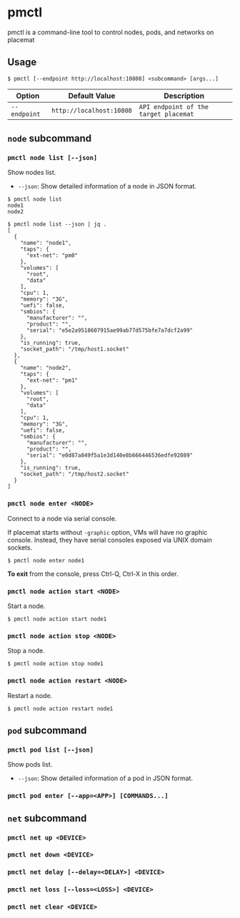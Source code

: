 pmctl
=====

pmctl is a command-line tool to control nodes, pods, and networks on placemat

Usage
-----

```console
$ pmctl [--endpoint http://localhost:10808] <subcommand> [args...]
```

| Option       | Default Value            | Description                           |
| ------------ | ------------------------ | ------------------------------------- |
| `--endpoint` | `http://localhost:10808` | `API endpoint of the target placemat` |


`node` subcommand
-----------------

### `pmctl node list [--json]`

Show nodes list.

* `--json`: Show detailed information of a node in JSON format.

```console
$ pmctl node list
node1
node2
```

```console
$ pmctl node list --json | jq .
[
  {
    "name": "node1",
    "taps": {
      "ext-net": "pm0"
    },
    "volumes": [
      "root",
      "data"
    ],
    "cpu": 1,
    "memory": "3G",
    "uefi": false,
    "smbios": {
      "manufacturer": "",
      "product": "",
      "serial": "e5e2a9518607915ae99ab77d575bfe7a7dcf2a99"
    },
    "is_running": true,
    "socket_path": "/tmp/host1.socket"
  },
  {
    "name": "node2",
    "taps": {
      "ext-net": "pm1"
    },
    "volumes": [
      "root",
      "data"
    ],
    "cpu": 1,
    "memory": "3G",
    "uefi": false,
    "smbios": {
      "manufacturer": "",
      "product": "",
      "serial": "e0d87a849f5a1e3d140e8b666446536edfe92089"
    },
    "is_running": true,
    "socket_path": "/tmp/host2.socket"
  }
]
```

### `pmctl node enter <NODE>`

Connect to a node via serial console.

If placemat starts without `-graphic` option, VMs will have no graphic console.
Instead, they have serial consoles exposed via UNIX domain sockets.

```console
$ pmctl node enter node1
```

**To exit** from the console, press Ctrl-Q, Ctrl-X in this order.

### `pmctl node action start <NODE>`

Start a node.

```console
$ pmctl node action start node1
```

### `pmctl node action stop <NODE>`

Stop a node.

```console
$ pmctl node action stop node1
```

### `pmctl node action restart <NODE>`

Restart a node.

```console
$ pmctl node action restart node1
```

`pod` subcommand
----------------

### `pmctl pod list [--json]`

Show pods list.

* `--json`: Show detailed information of a pod in JSON format.


### `pmctl pod enter [--app=<APP>] [COMMANDS...]`


`net` subcommand
----------------

### `pmctl net up <DEVICE>`

### `pmctl net down <DEVICE>`

### `pmctl net delay [--delay=<DELAY>] <DEVICE>`

### `pmctl net loss [--loss=<LOSS>] <DEVICE>`

### `pmctl net clear <DEVICE>`

